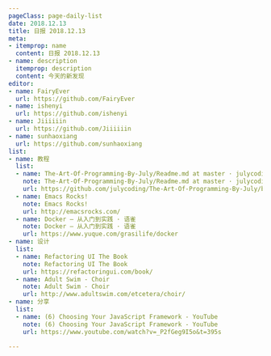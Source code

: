 ```yaml
---
pageClass: page-daily-list
date: 2018.12.13
title: 日报 2018.12.13
meta:
- itemprop: name
  content: 日报 2018.12.13
- name: description
  itemprop: description
  content: 今天的新发现
editor:
- name: FairyEver
  url: https://github.com/FairyEver
- name: ishenyi
  url: https://github.com/ishenyi
- name: Jiiiiiin
  url: https://github.com/Jiiiiiin
- name: sunhaoxiang
  url: https://github.com/sunhaoxiang
list:
- name: 教程
  list:
  - name: The-Art-Of-Programming-By-July/Readme.md at master · julycoding/The-Art-Of-Programming-By-July
    note: The-Art-Of-Programming-By-July/Readme.md at master · julycoding/The-Art-Of-Programming-By-July
    url: https://github.com/julycoding/The-Art-Of-Programming-By-July/blob/master/ebook/zh/Readme.md
  - name: Emacs Rocks!
    note: Emacs Rocks!
    url: http://emacsrocks.com/
  - name: Docker — 从入门到实践 · 语雀
    note: Docker — 从入门到实践 · 语雀
    url: https://www.yuque.com/grasilife/docker
- name: 设计
  list:
  - name: Refactoring UI The Book
    note: Refactoring UI The Book
    url: https://refactoringui.com/book/
  - name: Adult Swim - Choir
    note: Adult Swim - Choir
    url: http://www.adultswim.com/etcetera/choir/
- name: 分享
  list:
  - name: (6) Choosing Your JavaScript Framework - YouTube
    note: (6) Choosing Your JavaScript Framework - YouTube
    url: https://www.youtube.com/watch?v=_P2fGeg9I5o&t=395s

---
```


<daily-list v-bind="$page.frontmatter"/>